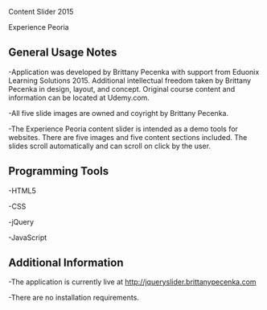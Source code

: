 Content Slider 2015

Experience Peoria

General Usage Notes
------------------------------------------------------
-Application was developed by Brittany Pecenka with support from Eduonix Learning Solutions 2015. Additional intellectual freedom taken by Brittany Pecenka in design, layout, and concept. Original course content and information can be located at Udemy.com.

-All five slide images are owned and coyright by Brittany Pecenka.

-The Experience Peoria content slider is intended as a demo tools for websites. There are five images and five content sections included. The slides scroll automatically and can scroll on click by the user. 

Programming Tools
----------------------------------------------
-HTML5

-CSS

-jQuery

-JavaScript

Additional Information
-----------------------------------------------
-The application is currently live at http://jqueryslider.brittanypecenka.com

-There are no installation requirements.
